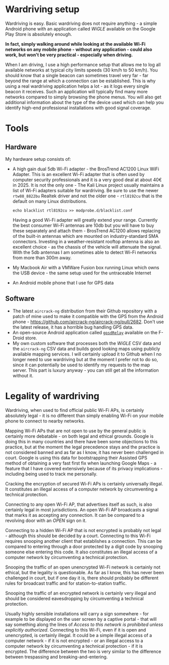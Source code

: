 # Wardriving setup

Wardriving is easy. Basic wardriving does not require anything - a simple Android phone with an application called *WiGLE* available on the Google Play Store is absolutely enough.

**In fact, simply walking around while looking at the available Wi-Fi networks on any mobile phone - without any application - could also work, but won't be very practical - especially when driving.**

When I am driving, I use a high performance setup that allows me to log all available networks at typical city limits speeds (30 km/h to 50 km/h). You should know that a single beacon can sometimes travel very far - far beyond the range at which a connection can be established. This is why using a real wardriving application helps a lot - as it logs every single beacon it receives. Such an application will typically find many more networks compared to simply browsing the phone menus. You will also get additional information about the type of the device used which can help you identify high-end professional installations with good signal coverage.

# Tools

## Hardware

My hardware setup consists of:
* A high gain dual 5db Wi-Fi adapter - the BrosTrend AC1200 Linux WiFi Adapter. This is an excellent Wi-Fi adapter that is often used by computer security professionals and it is a very good deal at about 40€ in 2025. It is not the only one - The Kali Linux project usually maintains a list of Wi-Fi adapters suitable for wardriving. Be sure to use the newer `rtw88_8822bu` Realtek driver and not the older one - `rtl8192cu` that is the default on many Linux distributions.

  ```shell
  echo blacklist rtl8192cu >> modprobe.d/blacklist.conf
  ```

  Having a good Wi-Fi adapter will greatly extend your range. Currently the best consumer Wi-Fi antennas are 10db but you will have to buy these separately and attach them - BrosTrend AC1200 allows replacing of the built-in antennas which are mounted on industry-standard SMA connectors. Investing in a weather-resistant rooftop antenna is also an excellent choice - as the chassis of the vehicle will attenuate the signal. With the 5db antennas I am sometimes able to detect Wi-Fi networks from more than 300m away.

* My Macbook Air with a VMWare Fusion box running Linux which owns the USB device - the same setup used for the untraceable Internet

* An Android mobile phone that I use for GPS data

## Software

* The latest `aircrack-ng` distribution from their Github repository with a patch of mine used to make it compatible with the GPS from the Android phone - https://github.com/aircrack-ng/aircrack-ng/pull/2682. Don't use the latest release, it has a horrible bug handling GPS data.
* An open-source Android application called [`gpsdRelay`](https://github.com/project-kaat/gpsdRelay) available on the F-Droid store.
* My own custom software that processes both the *WiGLE* CSV data and the `aircrack-ng` CSV data and builds good looking maps using publicly available mapping services. I will certainly upload it to Github when I no longer need to use wardriving but at the moment I prefer not to do so, since it can potentially be used to identify my requests to the map server. This part is luxury anyway - you can still get all the information without it.

# Legality of wardriving

Wardriving, when used to find official public Wi-Fi APs, is certainly absolutely legal - it is no different than simply enabling Wi-Fi on your mobile phone to connect to nearby networks.

Mapping Wi-Fi APs that are not open to use by the general public is certainly more debatable - on both legal and ethical grounds. Google is doing this in many countries and there have been some objections to this practice, but at the moment the legal precedence stays and the practice is not considered banned and as far as I know, it has never been challenged in court. Google is using this data for bootstrapping their Assisted GPS method of obtaining a very fast first fix when launching Google Maps - a feature that I have covered extensively because of its privacy implications - including being used to track me personally.

Cracking the encryption of secured Wi-Fi APs is certainly universally illegal. It constitutes an illegal access of a computer network by circumventing a technical protection.

Connecting to any open Wi-Fi AP, that advertises itself as such, is also certainly legal in most jurisdictions. An open Wi-Fi AP broadcasts a signal that marks it as accepting any connection. It can be compared to a revolving door with an *OPEN* sign on it.

Connecting to a hidden Wi-Fi AP that is not encrypted is probably not legal - although this should be decided by a court. Connecting to this Wi-Fi requires snooping another client that establishes a connection. This can be compared to entering through a door protected by a digit code by snooping someone else entering this code. It also constitutes an illegal access of a computer network by circumventing a technical protection.

Snooping the traffic of an open unencrypted Wi-Fi network is certainly not ethical, but the legality is questionable. As far as I know, this has never been challenged in court, but if one day it is, there should probably be different rules for broadcast traffic and for station-to-station traffic.

Snooping the traffic of an encrypted network is certainly very illegal and should be considered eavesdropping by circumventing a technical protection.

Usually highly sensible installations will carry a sign somewhere - for example to be displayed on the user screen by a captive portal - that will say something along the lines of *Access to this network is prohibited unless explicitly authorized*. Connecting to this Wi-Fi, even if it is open and unencrypted, is certainly illegal. It could be a simple illegal access of a computer network - if it is not encrypted - or an illegal access to a computer network by circumventing a technical protection - if it is encrypted. The difference between the two is very similar to the difference between trespassing and breaking-and-entering.
